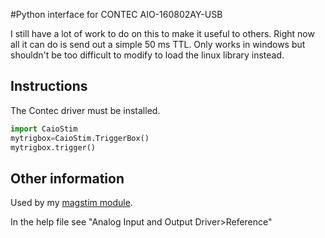 #Python interface for CONTEC AIO-160802AY-USB

I still have a lot of work to do on this to make it useful to others. Right now all it can do is send out a simple 50 ms TTL. Only works in windows but shouldn't be too difficult to modify to load the linux library instead.

## Instructions

The Contec driver must be installed.

```python
import CaioStim
mytrigbox=CaioStim.TriggerBox()
mytrigbox.trigger()
```

## Other information

Used by my [magstim module](https://github.com/cboulay/magstim-python).

In the help file see "Analog Input and Output Driver>Reference"